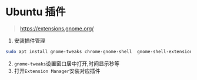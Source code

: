 # Ubuntu 插件
> https://extensions.gnome.org/
1. 安装插件管理

```sh
sudo apt install gnome-tweaks chrome-gnome-shell  gnome-shell-extension-manager -y
```

2. `gnome-tweaks`设置窗口居中打开,时间显示秒等
3. 打开`Extension Manager`安装对应插件

 
